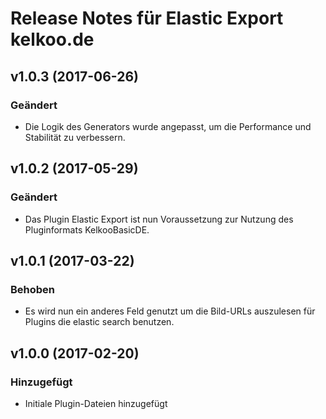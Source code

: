 # Release Notes für Elastic Export kelkoo.de

## v1.0.3 (2017-06-26)

### Geändert
- Die Logik des Generators wurde angepasst, um die Performance und Stabilität zu verbessern.

## v1.0.2 (2017-05-29)

### Geändert
- Das Plugin Elastic Export ist nun Voraussetzung zur Nutzung des Pluginformats KelkooBasicDE.

## v1.0.1 (2017-03-22)

### Behoben
- Es wird nun ein anderes Feld genutzt um die Bild-URLs auszulesen für Plugins die elastic search benutzen.

## v1.0.0 (2017-02-20)

### Hinzugefügt
- Initiale Plugin-Dateien hinzugefügt
